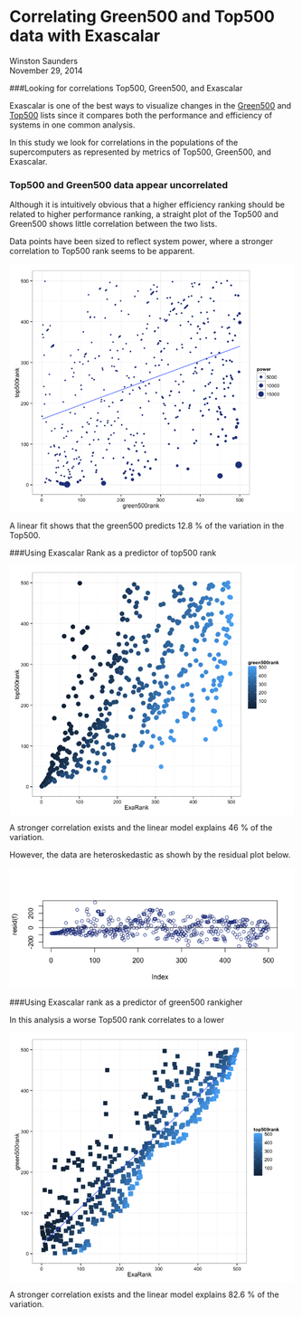 # Correlating Green500 and Top500 data with Exascalar
Winston Saunders  
November 29, 2014  

###Looking for correlations Top500, Green500, and Exascalar

Exascalar is one of the best ways to visualize changes in the [Green500](http:\\green500.org) and [Top500](http:\\top500.org) lists since it compares both the performance and efficiency of systems in one common analysis. 

In this study we look for correlations in the populations of the supercomputers as represented by metrics of Top500, Green500, and Exascalar.





### Top500 and Green500 data appear uncorrelated

Although it is intuitively obvious that a higher efficiency ranking should be related to higher performance ranking, a straight plot of the Top500 and Green500 shows little correlation between the two lists. 

Data points have been sized to reflect system power, where a stronger correlation to Top500 rank seems to be apparent. 


<img src="Linear_Correlation_files/figure-html/unnamed-chunk-2-1.png" title="" alt="" style="display: block; margin: auto;" />




A linear fit shows that the green500 predicts 12.8 % of the variation in the Top500.

###Using Exascalar Rank as a predictor of top500 rank

<img src="Linear_Correlation_files/figure-html/unnamed-chunk-4-1.png" title="" alt="" style="display: block; margin: auto;" />

A stronger correlation exists and the linear model explains 46 % of the variation. 

However, the data are heteroskedastic as showh by the residual plot below.

<img src="Linear_Correlation_files/figure-html/unnamed-chunk-5-1.png" title="" alt="" style="display: block; margin: auto;" />



###Using Exascalar rank as a predictor of green500 rankigher 

In this analysis a worse Top500 rank correlates to a lower 

<img src="Linear_Correlation_files/figure-html/unnamed-chunk-6-1.png" title="" alt="" style="display: block; margin: auto;" />



A stronger correlation exists and the linear model explains 82.6 % of the variation. 
